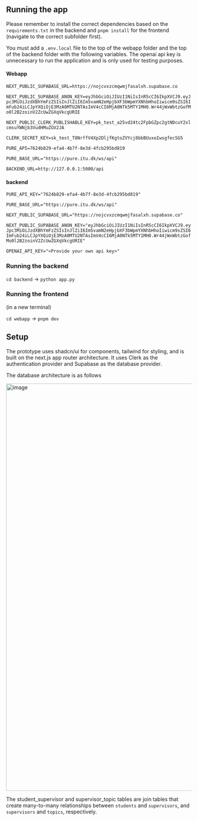 ## Running the app
Please remember to install the correct dependencies based on the `requirements.txt` in the backend and `pnpm install` for the frontend (navigate to the correct subfolder first).

You must add a `.env.local` file to the top of the webapp folder and the top of the backend folder with the following variables. The openai api key is unnecessary to run the application and is only used for testing purposes.

#### Webapp
`NEXT_PUBLIC_SUPABASE_URL=https://nojcvxzcmqwmjfasalxh.supabase.co`

`NEXT_PUBLIC_SUPABASE_ANON_KEY=eyJhbGciOiJIUzI1NiIsInR5cCI6IkpXVCJ9.eyJpc3MiOiJzdXBhYmFzZSIsInJlZiI6Im5vamN2eHpjbXF3bWpmYXNhbHhoIiwicm9sZSI6ImFub24iLCJpYXQiOjE3MzA0MTU2NTAsImV4cCI6MjA0NTk5MTY1MH0.Wr44jWxWbtzGofMo0l2B2zoinV2ZcUwZGXqVkcgURIE`

`NEXT_PUBLIC_CLERK_PUBLISHABLE_KEY=pk_test_a25vd24tc2FpbGZpc2gtNDcuY2xlcmsuYWNjb3VudHMuZGV2JA`

`CLERK_SECRET_KEY=sk_test_T8NrffV4Xp2DljfKgtoZVYcj8bbBUuxoIwsgfecSG5`

`PURE_API=7624b829-efa4-4b7f-8e3d-4fcb295bd819`

`PURE_BASE_URL="https://pure.itu.dk/ws/api"`

`BACKEND_URL=http://127.0.0.1:5000/api`

#### backend
`PURE_API_KEY="7624b829-efa4-4b7f-8e3d-4fcb295bd819"`

`PURE_BASE_URL="https://pure.itu.dk/ws/api"`

`NEXT_PUBLIC_SUPABASE_URL="https://nojcvxzcmqwmjfasalxh.supabase.co"`

`NEXT_PUBLIC_SUPABASE_ANON_KEY="eyJhbGciOiJIUzI1NiIsInR5cCI6IkpXVCJ9.eyJpc3MiOiJzdXBhYmFzZSIsInJlZiI6Im5vamN2eHpjbXF3bWpmYXNhbHhoIiwicm9sZSI6ImFub24iLCJpYXQiOjE3MzA0MTU2NTAsImV4cCI6MjA0NTk5MTY1MH0.Wr44jWxWbtzGofMo0l2B2zoinV2ZcUwZGXqVkcgURIE"`

`OPENAI_API_KEY="<Provide your own api key>"`


### Running the backend
`cd backend` -> `python app.py`

### Running the frontend
(in a new terminal)

`cd webapp` -> `pnpm dev`


## Setup
The prototype uses shadcn/ui for components, tailwind for styling, and is built on the next.js app router architecture. It uses Clerk as the authentication provider and Supabase as the database provider.

The database architecture is as follows


<img width="1105" alt="image" src="https://github.com/user-attachments/assets/d91f7493-16e2-4832-99ec-dd6c8df22f5e" />


The student_supervisor and supervisor_topic tables are join tables that create many-to-many relationships between `students` and `supervisors`, and `supervisors` and `topics`, respectively.



